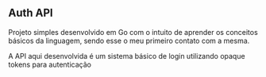 ## Auth API
Projeto simples desenvolvido em Go com o intuito de aprender os conceitos básicos da linguagem, sendo esse o meu primeiro contato com a mesma.

A API aqui desenvolvida é um sistema básico de login utilizando opaque tokens para autenticação